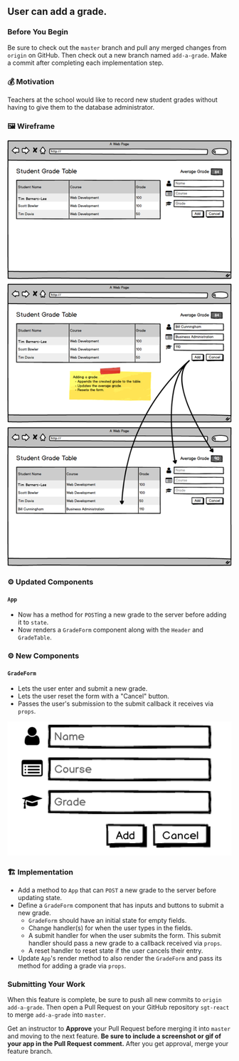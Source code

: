 ## User can add a grade.

### Before You Begin

Be sure to check out the `master` branch and pull any merged changes from `origin` on GitHub. Then check out a new branch named `add-a-grade`. Make a commit after completing each implementation step.

### 💰 Motivation

Teachers at the school would like to record new student grades without having to give them to the database administrator.

### 🖼 Wireframe

![Add a Grade](images/add-a-grade.png)

### ⚙️ Updated Components

#### `App`

- Now has a method for `POST`ing a new grade to the server before adding it to `state`.
- Now renders a `GradeForm` component along with the `Header` and `GradeTable`.

### ⚙️ New Components

#### `GradeForm`

- Lets the user enter and submit a new grade.
- Lets the user reset the form with a "Cancel" button.
- Passes the user's submission to the submit callback it receives via `props`.

![grade-form](images/add-a-grade-form.png)

### 🏗 Implementation

- Add a method to `App` that can `POST` a new grade to the server before updating state.
- Define a `GradeForm` component that has inputs and buttons to submit a new grade.
  - `GradeForm` should have an initial state for empty fields.
  - Change handler(s) for when the user types in the fields.
  - A submit handler for when the user submits the form. This submit handler should pass a new grade to a callback received via `props`.
  - A reset handler to reset state if the user cancels their entry.
- Update `App`'s render method to also render the `GradeForm` and pass its method for adding a grade via `props`.

### Submitting Your Work

When this feature is complete, be sure to push all new commits to `origin add-a-grade`. Then open a Pull Request on your GitHub repository `sgt-react` to merge `add-a-grade` into `master`.

Get an instructor to **Approve** your Pull Request before merging it into `master` and moving to the next feature.  **Be sure to include a screenshot or gif of your app in the Pull Request comment.** After you get approval, merge your feature branch.
